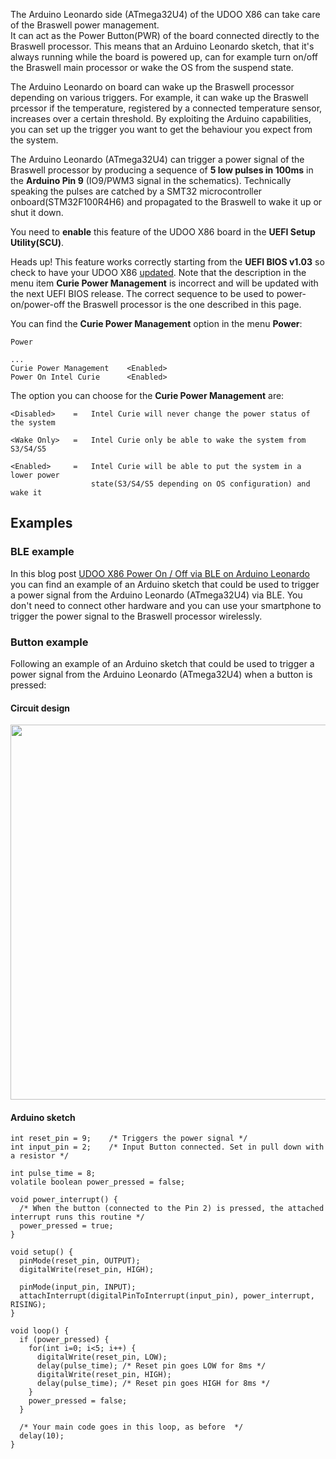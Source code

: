 The Arduino Leonardo side (ATmega32U4) of the UDOO X86 can take care of the Braswell power management.  
It can act as the Power Button(PWR) of the board connected directly to the Braswell processor. This means that an Arduino Leonardo sketch, that it's always running while the board is powered up, can for example turn on/off the Braswell main processor or wake the OS from the suspend state.

The Arduino Leonardo on board can wake up the Braswell processor depending on various triggers. For example, it can wake up the Braswell prcessor if the temperature, registered by a connected temperature sensor, increases over a certain threshold. By exploiting the Arduino capabilities, you can set up the trigger you want to get the behaviour you expect from the system.

The Arduino Leonardo (ATmega32U4) can trigger a power signal of the Braswell processor by producing a sequence of **5 low pulses in 100ms** in the **Arduino Pin 9** (IO9/PWM3 signal in the schematics). Technically speaking the pulses are catched by a SMT32 microcontroller onboard(STM32F100R4H6) and propagated to the Braswell to wake it up or shut it down.

You need to **enable** this feature of the UDOO X86 board in the **UEFI Setup Utility(SCU)**.  

<span class="label label-warning">Heads up!</span> This feature works correctly starting from the **UEFI BIOS v1.03** so check to have your UDOO X86 [updated](!/Advanced_Topics/UEFI_update). Note that the description in the menu item **Curie Power Management** is incorrect and will be updated with the next UEFI BIOS release. The correct sequence to be used to power-on/power-off the Braswell processor is the one described in this page.

You can find the **Curie Power Management** option in the menu **Power**:

    Power

    ...
    Curie Power Management    <Enabled>
    Power On Intel Curie      <Enabled>


The option you can choose for the **Curie Power Management** are:

    <Disabled>    =   Intel Curie will never change the power status of the system

    <Wake Only>   =   Intel Curie only be able to wake the system from S3/S4/S5

    <Enabled>     =   Intel Curie will be able to put the system in a lower power
                      state(S3/S4/S5 depending on OS configuration) and wake it

## Examples

### BLE example

In this blog post [UDOO X86 Power On / Off via BLE on Arduino Leonardo](http://blog.lucabelluccini.com/2017/05/udoo-x86-power-on-off-via-blle-on.html) you can find an example of an Arduino sketch that could be used to trigger a power signal from the Arduino Leonardo (ATmega32U4) via BLE. You don't need to connect other hardware and you can use your smartphone to trigger the power signal to the Braswell processor wirelessly.

### Button example

Following an example of an Arduino sketch that could be used to trigger a power signal from the Arduino Leonardo (ATmega32U4) when a button is pressed:

#### Circuit design

<a href="../img/x86_power_mng_circuit.png" target="_blank"><img style="width:600px; " src="../img/x86_power_mng_circuit.png"></a>

#### Arduino sketch

```
int reset_pin = 9;    /* Triggers the power signal */
int input_pin = 2;    /* Input Button connected. Set in pull down with a resistor */

int pulse_time = 8;
volatile boolean power_pressed = false;

void power_interrupt() {
  /* When the button (connected to the Pin 2) is pressed, the attached interrupt runs this routine */
  power_pressed = true;
}

void setup() {
  pinMode(reset_pin, OUTPUT);
  digitalWrite(reset_pin, HIGH);

  pinMode(input_pin, INPUT);
  attachInterrupt(digitalPinToInterrupt(input_pin), power_interrupt, RISING);
}

void loop() {
  if (power_pressed) {
    for(int i=0; i<5; i++) {
      digitalWrite(reset_pin, LOW);
      delay(pulse_time); /* Reset pin goes LOW for 8ms */
      digitalWrite(reset_pin, HIGH);
      delay(pulse_time); /* Reset pin goes HIGH for 8ms */
    }
    power_pressed = false;
  }

  /* Your main code goes in this loop, as before  */
  delay(10);
}
```
